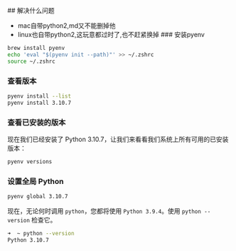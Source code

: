 ## 解决什么问题
- mac自带python2,md又不能删掉他
- linux也自带python2,这玩意都过时了,也不赶紧换掉
### 安装pyenv
```bash
brew install pyenv
echo 'eval "$(pyenv init --path)"' >> ~/.zshrc
source ~/.zshrc
```

### 查看版本
```bash
pyenv install --list
pyenv install 3.10.7
```
### 查看已安装的版本

现在我们已经安装了 Python 3.10.7，让我们来看看我们系统上所有可用的已安装版本：  

```bash
pyenv versions
```

### 设置全局 Python

```bash
pyenv global 3.10.7
```

现在，无论何时调用 `python`，您都将使用 `Python 3.9.4`。使用 `python --version` 检查它。

```bash
➜  ~ python --version
Python 3.10.7
```

